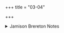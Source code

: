+++
title = "03-04"

+++

<details><summary>Jamison Brereton Notes</summary>

The alternation of root-accented -tar- agent nouns and redupl. agentive - i-stems, both with verbal rection, is a distinctive characteristic of these two vss.
</details>
